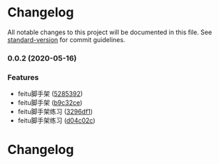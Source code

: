 # Changelog

All notable changes to this project will be documented in this file. See [standard-version](https://github.com/conventional-changelog/standard-version) for commit guidelines.

### 0.0.2 (2020-05-16)


### Features

* feitu脚手架 ([5285392](https://github.com/airwaycai/feitu-cli/commit/5285392))
* feitu脚手架 ([b9c32ce](https://github.com/airwaycai/feitu-cli/commit/b9c32ce))
* feitu脚手架练习 ([3296df1](https://github.com/airwaycai/feitu-cli/commit/3296df1))
* feitu脚手架练习 ([d04c02c](https://github.com/airwaycai/feitu-cli/commit/d04c02c))



# Changelog
